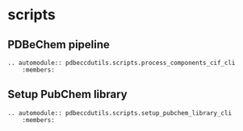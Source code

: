 # scripts

## PDBeChem pipeline

```{eval-rst}
.. automodule:: pdbeccdutils.scripts.process_components_cif_cli
    :members:
```

## Setup PubChem library

```{eval-rst}
.. automodule:: pdbeccdutils.scripts.setup_pubchem_library_cli
    :members:
```
